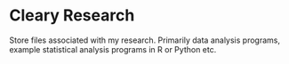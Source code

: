 # **Cleary Research**
 Store files associated with my research. Primarily data analysis programs, example statistical analysis programs in R or Python etc. 